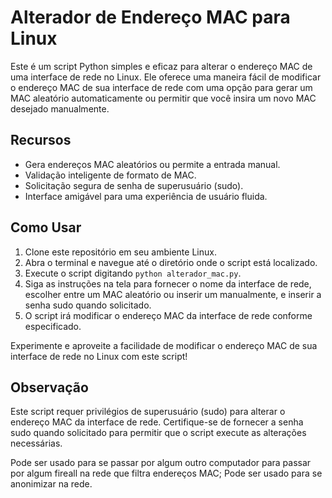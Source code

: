 # Alterador de Endereço MAC para Linux

Este é um script Python simples e eficaz para alterar o endereço MAC de uma interface de rede no Linux. Ele oferece uma maneira fácil de modificar o endereço MAC de sua interface de rede com uma opção para gerar um MAC aleatório automaticamente ou permitir que você insira um novo MAC desejado manualmente.

## Recursos

- Gera endereços MAC aleatórios ou permite a entrada manual.
- Validação inteligente de formato de MAC.
- Solicitação segura de senha de superusuário (sudo).
- Interface amigável para uma experiência de usuário fluida.

## Como Usar

1. Clone este repositório em seu ambiente Linux.
2. Abra o terminal e navegue até o diretório onde o script está localizado.
3. Execute o script digitando `python alterador_mac.py`.
4. Siga as instruções na tela para fornecer o nome da interface de rede, escolher entre um MAC aleatório ou inserir um manualmente, e inserir a senha sudo quando solicitado.
5. O script irá modificar o endereço MAC da interface de rede conforme especificado.

Experimente e aproveite a facilidade de modificar o endereço MAC de sua interface de rede no Linux com este script!

## Observação

Este script requer privilégios de superusuário (sudo) para alterar o endereço MAC da interface de rede. Certifique-se de fornecer a senha sudo quando solicitado para permitir que o script execute as alterações necessárias.

Pode ser usado para se passar por algum outro computador para passar por algum fireall na rede que filtra endereços MAC; Pode ser usado para se anonimizar na rede.
